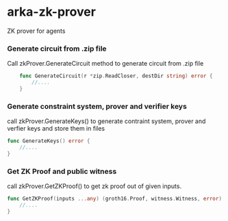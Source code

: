# arka-zk-prover

ZK prover for agents

### Generate circuit from .zip file
Call zkProver.GenerateCircuit method to generate circuit from .zip file 
```go
    func GenerateCircuit(r *zip.ReadCloser, destDir string) error {
        //....
    }
```

### Generate constraint system, prover and verifier keys
call zkProver.GenerateKeys() to generate contraint system, prover and verfier keys and store them in files

```go
func GenerateKeys() error {
    //....
}
```

### Get ZK Proof and public witness
call zkProver.GetZKProof() to get zk proof out of given inputs.

```go
func GetZKProof(inputs ...any) (groth16.Proof, witness.Witness, error) {
    //....
}
```
